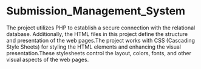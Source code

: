 # Submission_Management_System
The project utilizes PHP to establish a secure connection with the relational database. Additionally, the HTML files in this project define the structure and presentation of the web pages.The project works with CSS (Cascading Style Sheets) for styling the HTML elements and enhancing the visual presentation.These stylesheets control the layout, colors, fonts, and other visual aspects of the web pages.

